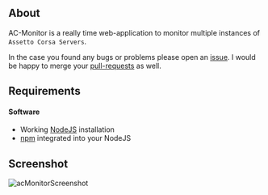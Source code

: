 ## About
AC-Monitor is a really time web-application to monitor multiple instances of `Assetto Corsa Servers`.

In the case you found any bugs or problems please open an [issue](https://github.com/schmic/acMonitor/issues).
I would be happy to merge your [pull-requests](https://help.github.com/articles/creating-a-pull-request) as well.

## Requirements
#### Software
 * Working [NodeJS](http://nodejs.org/download/) installation
 * [npm](https://www.npmjs.org/) integrated into your NodeJS

## Screenshot
![acMonitorScreenshot](https://thumb5.wuala.com/previewImage/schmic/VR/AC/acMonitor-20141009.png/)
